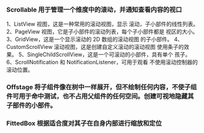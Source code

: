 ### Scrollable 用于管理一个维度中的滚动，并通知查看内容的视口
1、ListView 视图，这是一种常用的滚动视图，显示 滚动，子小部件的线性列表。
2、PageView 视图，它是子小部件的滚动列表，每个子小部件都是 视区的大小。
3、GridView，这是一个显示滚动的 2D 数组的滚动视图 的子小部件。
4、CustomScrollView 滚动视图，这是创建自定义滚动的滚动视图 使用条子的效果。
5、SingleChildScrollView，这是一个可滚动的小部件，具有单个 孩子。
6、ScrollNotification 和 NotificationListener，可用于观看 不使用滚动控制器的滚动位置。
### Offstage 将子组件像在树中一样展开，但不绘制任何内容，不使子组件可用于命中测试，也不占用父组件的任何空间。创建可视地隐藏其子部件的小部件。
### FittedBox 根据适合度对其子在自身内部进行缩放和定位
 

